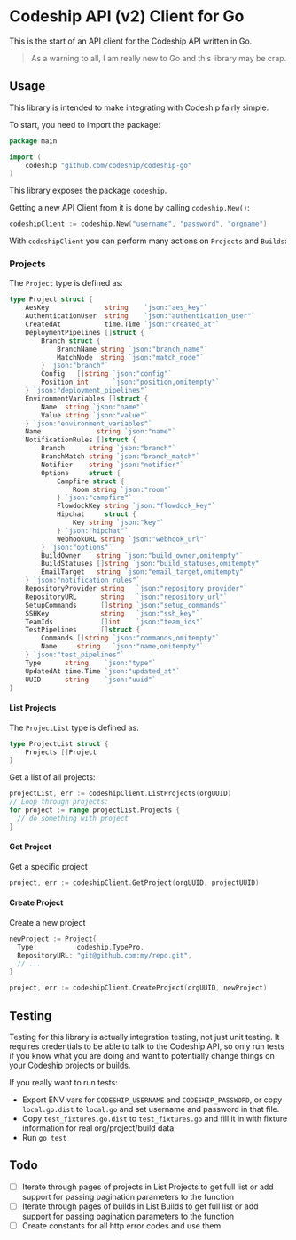 # Codeship API (v2) Client for Go

This is the start of an API client for the Codeship API written in Go.

> As a warning to all, I am really new to Go and this library may be crap.

## Usage
This library is intended to make integrating with Codeship fairly simple.

To start, you need to import the package:

```go
package main

import (
	codeship "github.com/codeship/codeship-go"
)
```

This library exposes the package `codeship`.

Getting a new API Client from it is done by calling `codeship.New()`:

```go
codeshipClient := codeship.New("username", "password", "orgname")
```

With `codeshipClient` you can perform many actions on `Projects` and `Builds`:

### Projects

The `Project` type is defined as:

```go
type Project struct {
	AesKey              string    `json:"aes_key"`
	AuthenticationUser  string    `json:"authentication_user"`
	CreatedAt           time.Time `json:"created_at"`
	DeploymentPipelines []struct {
		Branch struct {
			BranchName string `json:"branch_name"`
			MatchNode  string `json:"match_node"`
		} `json:"branch"`
		Config   []string `json:"config"`
		Position int      `json:"position,omitempty"`
	} `json:"deployment_pipelines"`
	EnvironmentVariables []struct {
		Name  string `json:"name"`
		Value string `json:"value"`
	} `json:"environment_variables"`
	Name              string `json:"name"`
	NotificationRules []struct {
		Branch      string `json:"branch"`
		BranchMatch string `json:"branch_match"`
		Notifier    string `json:"notifier"`
		Options     struct {
			Campfire struct {
				Room string `json:"room"`
			} `json:"campfire"`
			FlowdockKey string `json:"flowdock_key"`
			Hipchat     struct {
				Key string `json:"key"`
			} `json:"hipchat"`
			WebhookURL string `json:"webhook_url"`
		} `json:"options"`
		BuildOwner    string `json:"build_owner,omitempty"`
		BuildStatuses []string `json:"build_statuses,omitempty"`
		EmailTarget   string `json:"email_target,omitempty"`
	} `json:"notification_rules"`
	RepositoryProvider string   `json:"repository_provider"`
	RepositoryURL      string   `json:"repository_url"`
	SetupCommands      []string `json:"setup_commands"`
	SSHKey             string   `json:"ssh_key"`
	TeamIds            []int    `json:"team_ids"`
	TestPipelines      []struct {
		Commands []string `json:"commands,omitempty"`
		Name     string   `json:"name,omitempty"`
	} `json:"test_pipelines"`
	Type      string    `json:"type"`
	UpdatedAt time.Time `json:"updated_at"`
	UUID      string    `json:"uuid"`
}
```

#### List Projects

The `ProjectList` type is defined as:

```go
type ProjectList struct {
	Projects []Project
}
```

Get a list of all projects:
```go
projectList, err := codeshipClient.ListProjects(orgUUID)
// Loop through projects:
for project := range projectList.Projects {
  // do something with project
}
```

#### Get Project
Get a specific project

```go
project, err := codeshipClient.GetProject(orgUUID, projectUUID)
```

#### Create Project
Create a new project

```go
newProject := Project{
  Type:          codeship.TypePro,
  RepositoryURL: "git@github.com:my/repo.git",
  // ...
}

project, err := codeshipClient.CreateProject(orgUUID, newProject)
```

## Testing
Testing for this library is actually integration testing, not just unit testing.
It requires credentials to be able to talk to the Codeship API, so only run
tests if you know what you are doing and want to potentially change things
on your Codeship projects or builds.

If you really want to run tests:

 - Export ENV vars for `CODESHIP_USERNAME` and `CODESHIP_PASSWORD`, or copy
   `local.go.dist` to `local.go` and set username and password in that file.
 - Copy `test_fixtures.go.dist` to `test_fixtures.go` and fill it in with
   fixture information for real org/project/build data
 - Run `go test`

## Todo

- [ ] Iterate through pages of projects in List Projects to get full list or
add support for passing pagination parameters to the function
- [ ] Iterate through pages of builds in List Builds to get full list or
add support for passing pagination parameters to the function
- [ ] Create constants for all http error codes and use them

